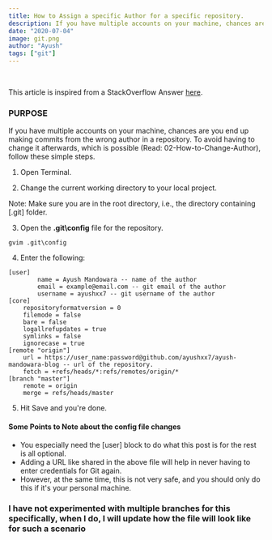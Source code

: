 ```yaml
---
title: How to Assign a specific Author for a specific repository.
description: If you have multiple accounts on your machine, chances are you end up making commits from the wrong author in a repository. To avoid that read on.
date: "2020-07-04"
image: git.png
author: "Ayush"
tags: ["git"]
---
```


<br />

This article is inspired from a StackOverflow Answer [here](https://stackoverflow.com/a/55096250/7048915). 

<h3>PURPOSE</h3>
If you have multiple accounts on your machine, chances are you end up making commits from the wrong author in a repository. 
To avoid having to change it afterwards, which is possible (Read: 02-How-to-Change-Author), follow these simple steps.

1. Open Terminal.

2. Change the current working directory to your local project.

Note: Make sure you are in the root directory, i.e., the directory containing [.git] folder.

3. Open the <b>.git\config</b> file for the repository.

```
gvim .git\config
```

4. Enter the following:

```
[user]
        name = Ayush Mandowara -- name of the author
        email = example@email.com -- git email of the author
        username = ayushxx7 -- git username of the author
[core]
	repositoryformatversion = 0
	filemode = false
	bare = false
	logallrefupdates = true
	symlinks = false
	ignorecase = true
[remote "origin"]
	url = https://user_name:password@github.com/ayushxx7/ayush-mandowara-blog -- url of the repository.
	fetch = +refs/heads/*:refs/remotes/origin/*
[branch "master"]
	remote = origin
	merge = refs/heads/master
```

5. Hit Save and you're done.

<h4> Some Points to Note about the config file changes </h4>

  - You especially need the [user] block to do what this post is for the rest is all optional.
  - Adding a URL like shared in the above file will help in never having to enter credentials for Git again.
  - However, at the same time, this is not very safe, and you should only do this if it's your personal machine.

<h3> I have not experimented with multiple branches for this specifically, when I do, I will update how the file will look like for such a scenario </h3>
